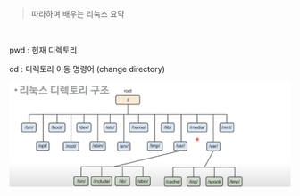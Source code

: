 > 따라하며 배우는 리눅스 요약

<br/>

pwd : 현재 디렉토리

cd : 디렉토리 이동 명령어 (change directory)



![image-20220318145950224](image/image-20220318145950224.png)
